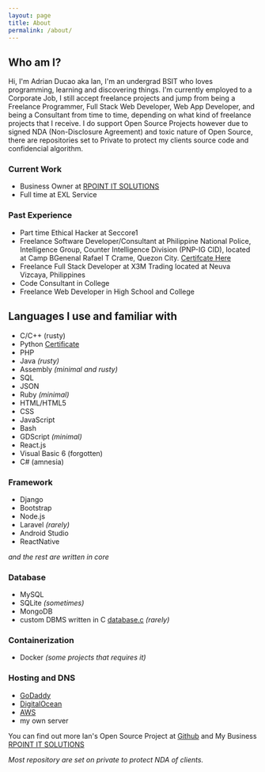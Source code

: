 ```yaml
---
layout: page
title: About
permalink: /about/
---
```

## Who am I?
Hi, I'm Adrian Ducao aka Ian, I'm an undergrad BSIT who loves programming, learning and discovering things. I'm currently employed to a Corporate Job, I still accept freelance projects and jump from being a Freelance Programmer, Full Stack Web Developer, Web App Developer, and being a Consultant from time to time, depending on what kind of freelance projects that I receive. I do support Open Source Projects however due to signed NDA (Non-Disclosure Agreement) and toxic nature of Open Source, there are repositories set to Private to protect my clients source code and confidencial algorithm.

### Current Work 
* Business Owner at [RPOINT IT SOLUTIONS](https://rpointsolution.com)
* Full time at EXL Service

### Past Experience
* Part time Ethical Hacker at Seccore1
* Freelance Software Developer/Consultant at Philippine National Police, Intelligence Group, Counter Intelligence Division (PNP-IG CID), located at Camp BGenenal Rafael T Crame, Quezon City. [Certifcate Here](https://www.instagram.com/p/B0dNpdalTxw/)
* Freelance Full Stack Developer at X3M Trading located at Neuva Vizcaya, Philippines
* Code Consultant in College
* Freelance Web Developer in High School and College

## Languages I use and familiar with
* C/C++ (rusty)
* Python [Certificate](https://www.hackerrank.com/certificates/585f65ec6da2)
* PHP
* Java *(rusty)*
* Assembly *(minimal and rusty)*
* SQL
* JSON
* Ruby *(minimal)*
* HTML/HTML5
* CSS
* JavaScript
* Bash
* GDScript *(minimal)*
* React.js
* Visual Basic 6 (forgotten)
* C# (amnesia)

### Framework
* Django
* Bootstrap
* Node.js
* Laravel *(rarely)*
* Android Studio
* ReactNative

*and the rest are written in core*

### Database
* MySQL
* SQLite *(sometimes)*
* MongoDB 
* custom DBMS written in C [database.c](https://github.com/AdrianDucao/C-Language/blob/master/database.c) *(rarely)*

### Containerization
* Docker *(some projects that requires it)*

### Hosting and DNS
* [GoDaddy](https://ph.godaddy.com/)
* [DigitalOcean](https://www.digitalocean.com/)
* [AWS](https://aws.amazon.com)
* my own server

You can find out more Ian's Open Source Project at [Github](https://github.com/AdrianDucao/) and My Business [RPOINT IT SOLUTIONS](https:rpointsolution.com) 

*Most repository are set on private to protect NDA of clients.*

